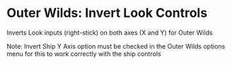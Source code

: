 # Outer Wilds: Invert Look Controls
 Inverts Look inputs (right-stick) on both axes (X and Y) for Outer Wilds

Note: Invert Ship Y Axis option must be checked in the Outer Wilds options menu for this to work correctly with the ship controls
